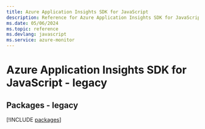 ```yaml
---
title: Azure Application Insights SDK for JavaScript
description: Reference for Azure Application Insights SDK for JavaScript
ms.date: 05/06/2024
ms.topic: reference
ms.devlang: javascript
ms.service: azure-monitor
---
```

# Azure Application Insights SDK for JavaScript - legacy
## Packages - legacy
[!INCLUDE [packages](application-insights-index.md)]